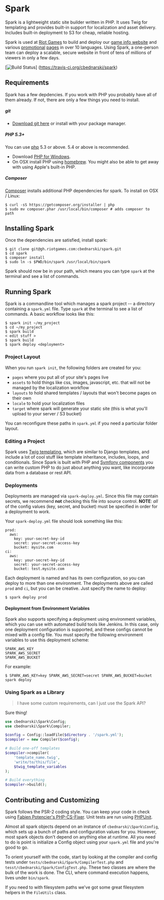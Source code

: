 # Spark

Spark is a lightweight static site builder written in PHP. It uses Twig for
templating and provides built-in support for localization and asset delivery. Includes built-in deployment to S3 for cheap, reliable hosting.

Spark is used at [Riot Games](http://www.riotgames.com/) to build and deploy our [game info website](http://gameinfo.na.leagueoflegends.com/en/game-info/) and various [promotional](http://promo.leagueoflegends.com/tw/spirit-guard-udyr/) [pages](http://promo.leagueoflegends.com/fr/spirit-guard-udyr/) in over 10 languages. Using Spark, a one-person team can deploy a scalable, secure website in front of tens of millions of viewers in only a few days.

[![Build Status](https://travis-ci.org/cbednarski/spark.png?branch=master)]
(https://travis-ci.org/cbednarski/spark)

## Requirements

Spark has a few depdencies. If you work with PHP you probably have all of them already. If not, there are only a few things you need to install.

##### git

- [Download git here](http://git-scm.com/downloads) or install with your package manager.

##### PHP 5.3+

You can use [php](http://www.php.net) 5.3 or above. 5.4 or above is recommended.

- Download [PHP for Windows](http://windows.php.net/download/#php-5.4).
- On OSX install PHP using [homebrew](http://brew.sh/). You might also be able to get away with using Apple's built-in PHP.

##### Composer

[Composer](http://getcomposer.org/) installs additional PHP dependencies for spark. To install on OSX / Linux:

    $ curl -sS https://getcomposer.org/installer | php
    $ sudo mv composer.phar /usr/local/bin/composer # adds composer to path

## Installing Spark

Once the dependencies are satisfied, install spark:

    $ git clone git@gh.riotgames.com:cbednarski/spark.git
    $ cd spark
    $ composer install
    $ sudo ln -s $PWD/bin/spark /usr/local/bin/spark

Spark should now be in your path, which means you can type `spark` at the terminal and see a list of commands.

## Running Spark

Spark is a commandline tool which manages a spark project -- a directory containing a `spark.yml` file. Type `spark` at the terminal to see a list of commands. A basic workflow looks like this:

    $ spark init ~/my_project
    $ cd ~/my_project
    $ spark build
    < edit stuff >
    $ spark build
    $ spark deploy <deployment>

### Project Layout

When you run `spark init`, the following folders are created for you:

- `pages` where you put all of your site's pages live
- `assets` to hold things like css, images, javascript, etc. that will not be managed by the localization workflow
- `layouts` to hold shared templates / layouts that won't become pages on their own
- `locale` to hold your localization files
- `target` where spark will generate your static site (this is what you'll upload to your server / S3 bucket)

You can reconfigure these paths in `spark.yml` if you need a particular folder layout.

### Editing a Project

Spark uses [Twig templating](http://twig.sensiolabs.org/documentation), which are similar to Django templates, and include a lot of cool stuff like template inheritance, includes, loops, and conditionals. Since Spark is built with PHP and [Symfony components](http://symfony.com/components) you can write custom PHP to do just about anything you want, like incorporate data from a database or rest API.

### Deployments

Deployments are managed via `spark-deploy.yml`. Since this file may contain secrets, we recommend **not** checking this file into source control.  **NOTE**: *all* of the config values (key, secret, and bucket) must be specified in order for a deployment to work.

Your `spark-deploy.yml` file should look something like this:

    prod:
      aws:
        key: your-secret-key-id
        secret: your-secret-access-key
        bucket: mysite.com
    ci:
      aws:
        key: your-secret-key-id
        secret: your-secret-access-key
        bucket: test.mysite.com

Each deployment is named and has its own configuration, so you can deploy to more than one environment. The deployments above are called `prod` and `ci`, but you can be creative. Just specify the name to deploy:

    $ spark deploy prod

#### Deployment from Environment Variables

Spark also supports specifying a deployment using environment variables, which you can use with automated build tools like Jenkins. In this case, only one deployment configuration is supported, and these configs cannot be mixed with a config file. You must specify the following environment variables to use this deployment scheme:

    SPARK_AWS_KEY
    SPARK_AWS_SECRET
    SPARK_AWS_BUCKET

For example:

    $ SPARK_AWS_KEY=key SPARK_AWS_SECRET=secret SPARK_AWS_BUCKET=bucket spark deploy

### Using Spark as a Library

> I have some custom requirements, can I just use the Spark API?

Sure thing!

```php
use cbednarski\Spark\Config;
use cbednarski\Spark\Compiler;

$config = Config::loadFile($directory . '/spark.yml');
$compiler = new Compiler($config);

# Build one-off templates
$compiler->compiler(
    'template_name.twig',
    'write/to/this/file',
    $twig_template_variables
);

# Build everything
$compiler->build();
```

## Contributing and Customizing

Spark follows the PSR-2 coding style. You can keep your code in check using [Fabien Potencier's PHP-CS-Fixer](https://github.com/fabpot/PHP-CS-Fixer). Unit tests are run using [PHPUnit](http://phpunit.de/manual/current/en/writing-tests-for-phpunit.html).

Almost all spark objects depend on an instance of `cbednarski\Spark\Config`, which sets up a bunch of paths and configuration values for you. However, most spark objects don't depend on anything else at runtime. All you need to do is point is initialize a Config object using your `spark.yml` file and you're good to go.

To orient yourself with the code, start by looking at the compiler and config tests under `tests/cbednarski/Spark/CompilerTest.php` and `tesst/cbednarski/Spark/ConfigTest.php`. These two classes are where the bulk of the work is done. The CLI, where command execution happens, lives under `bin/spark`.

If you need to with filesystem paths we've got some great filesystem helpers in the
`FileUtils` class.